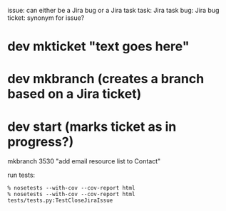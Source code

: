 issue: can either be a Jira bug or a Jira task
task: Jira task 
bug: Jira bug
ticket: synonym for issue?

# dev mkticket "text goes here"
# dev mkbranch <ticket number> (creates a branch based on a Jira ticket)
# dev start <ticket> (marks ticket as in progress?)

mkbranch 3530 "add email resource list to Contact"

run tests:

    % nosetests --with-cov --cov-report html
    % nosetests --with-cov --cov-report html tests/tests.py:TestCloseJiraIssue
